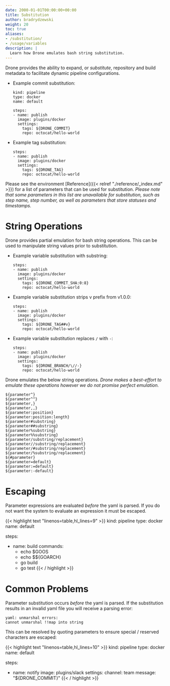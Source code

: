 ```yaml
---
date: 2000-01-01T00:00:00+00:00
title: Substitution
author: bradrydzewski
weight: 20
toc: true
aliases:
- /substitution/
- /usage/variables
description: |
  Learn how Drone emulates bash string substitution.
---
```


Drone provides the ability to expand, or _substitute_, repository and build metadata to facilitate dynamic pipeline configurations.

* Example commit substitution:
  ```
  kind: pipeline
  type: docker
  name: default

  steps:
  - name: publish
    image: plugins/docker
    settings:
      tags: ${DRONE_COMMIT}
      repo: octocat/hello-world
  ```

* Example tag substitution:

  ```
  steps:
  - name: publish
    image: plugins/docker
    settings:
      tags: ${DRONE_TAG}
      repo: octocat/hello-world
  ```

Please see the environment [Reference]({{< relref "./reference/_index.md" >}}) for a list of parameters that can be used for substitution. _Please note that some parameters in this list are unavailable for substitution, such as step name, step number, as well as parameters that store statuses and timestamps._

# String Operations

Drone provides partial emulation for bash string operations. This can be used to manipulate string values prior to substitution.

* Example variable substitution with substring:

  ```
  steps:
  - name: publish
    image: plugins/docker
    settings:
      tags: ${DRONE_COMMIT_SHA:0:8}
      repo: octocat/hello-world
  ```

* Example variable substitution strips v prefix from v1.0.0:

  ```
  steps:
  - name: publish
    image: plugins/docker
    settings:
      tags: ${DRONE_TAG##v}
      repo: octocat/hello-world
  ```
  
* Example variable substitution replaces ```/``` with ```-```:

  ```
  steps:
  - name: publish
    image: plugins/docker
    settings:
      tags: ${DRONE_BRANCH/\//-}
      repo: octocat/hello-world
  ```

Drone emulates the below string operations. _Drone makes a best-effort to emulate these operations however we do not promise perfect emulation._

```
${parameter^}
${parameter^^}
${parameter,}
${parameter,,}
${parameter:position}
${parameter:position:length}
${parameter#substring}
${parameter##substring}
${parameter%substring}
${parameter%%substring}
${parameter/substring/replacement}
${parameter//substring/replacement}
${parameter/#substring/replacement}
${parameter/%substring/replacement}
${#parameter}
${parameter=default}
${parameter:=default}
${parameter:-default}
```

<!-- * `${parameter^}`
* `${parameter^^}`
* `${parameter,}`
* `${parameter,,}`
* `${parameter:position}`
* `${parameter:position:length}`
* `${parameter#substring}`
* `${parameter##substring}`
* `${parameter%substring}`
* `${parameter%%substring}`
* `${parameter/substring/replacement}`
* `${parameter//substring/replacement}`
* `${parameter/#substring/replacement}`
* `${parameter/%substring/replacement}`
* `${#parameter}`
* `${parameter=default}`
* `${parameter:=default}`
* `${parameter:-default}` -->

<!--
OPERATION	        | DESC
--------------------|---
`${param}`          | parameter substitution
`${param,}`         | parameter substitution with lowercase first char
`${param,,}`        | parameter substitution with lowercase
`${param^}`         | parameter substitution with uppercase first char
`${param^^}`        | parameter substitution with uppercase
`${param:pos}`      | parameter substitution with substring
`${param:pos:len}`  | parameter substitution with substring and length
`${param=default}`  | parameter substitution with default
`${param##prefix}`  | parameter substitution with prefix removal
`${param%%suffix}`  | parameter substitution with suffix removal
`${param/old/new}`  | parameter substitution with find and replace
-->

# Escaping

Parameter expressions are evaluated _before_ the yaml is parsed. If you do not want the system to evaluate an expression it must be escaped.

{{< highlight text "linenos=table,hl_lines=9" >}}
kind: pipeline
type: docker
name: default

steps:
- name: build
  commands:
  - echo $GOOS
  - echo $${GOARCH}
  - go build
  - go test
{{< / highlight >}}

# Common Problems

Parameter substitution occurs _before_ the yaml is parsed. If the substitution results in an invalid yaml file you will receive a parsing error:

```
yaml: unmarshal errors:
cannot unmarshal !!map into string
```

This can be resolved by quoting parameters to ensure special / reserved characters are escaped:

{{< highlight text "linenos=table,hl_lines=10" >}}
kind: pipeline
type: docker
name: default

steps:
- name: notify
  image: plugins/slack
  settings:
    channel: team
    message: "${DRONE_COMMIT}"
{{< / highlight >}}
